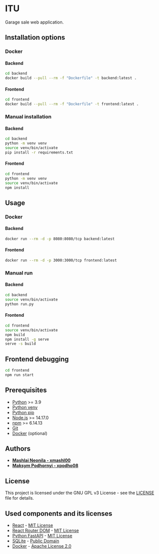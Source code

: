 # ITU

Garage sale web application.

## Installation options

### Docker

#### Backend

```bash
cd backend
docker build --pull --rm -f "Dockerfile" -t backend:latest .
```

#### Frontend

```bash
cd frontend
docker build --pull --rm -f "Dockerfile" -t frontend:latest .
```

### Manual installation

#### Backend

```bash
cd backend
python -m venv venv
source venv/bin/activate
pip install -r requirements.txt
```

#### Frontend

```bash
cd frontend
python -m venv venv
source venv/bin/activate
npm install
```

## Usage

### Docker

#### Backend

```bash
docker run --rm -d -p 8080:8080/tcp backend:latest
```

#### Frontend

```bash
docker run --rm -d -p 3000:3000/tcp frontend:latest
```

### Manual run

#### Backend

```bash
cd backend
source venv/bin/activate
python run.py
```

#### Frontend

```bash
cd frontend
source venv/bin/activate
npm build
npm install -g serve
serve -s build
```

## Frontend debugging

```bash
cd frontend
npm run start
```

## Prerequisites

<!-- links -->

[python]: https://www.python.org/downloads/
[python-venv]: https://docs.python.org/3/library/venv.html
[python-pip]: https://pypi.org/project/pip/
[nodejs]: https://nodejs.org/en/download/
[npm]: https://www.npmjs.com/get-npm
[git]: https://git-scm.com/downloads
[docker]: https://docs.docker.com/get-docker/

<!-- links end -->

- [Python][python] >= 3.9
- [Python venv][python-venv]
- [Python pip][python-pip]
- [Node.js][nodejs] >= 14.17.0
- [npm][npm] >= 6.14.13
- [Git][git]
- [Docker][docker] (optional)

## Authors

- [**Mashlai Neonila - xmashl00**](https://github.com/NeliaMashlai)
- [**Maksym Podhornyi - xpodho08**](https://github.com/max0n1x)

## License

This project is licensed under the GNU GPL v3 License - see the [LICENSE](LICENSE) file for details.

## Used components and its licenses

<!-- links -->

[react]: https://reactjs.org/
[react-license]: https://mit-license.org/
[react-router-dom]: https://reactrouter.com/web/guides/quick-start
[react-router-dom-license]: https://mit-license.org/
[python-fastapi]: https://fastapi.tiangolo.com/
[python-fastapi-license]: https://mit-license.org/
[sqlite]: https://www.sqlite.org/index.html
[sqlite-license]: https://www.sqlite.org/copyright.html
[docker]: https://www.docker.com/
[docker-license]: https://github.com/moby/moby/blob/master/LICENSE

<!-- links end -->

- [React][react] - [MIT License][react-license]
- [React Router DOM][react-router-dom] - [MIT License][react-router-dom-license]
- [Python FastAPI][python-fastapi] - [MIT License][python-fastapi-license]
- [SQLite][sqlite] - [Public Domain][sqlite-license]
- [Docker][docker] - [Apache License 2.0][docker-license]





